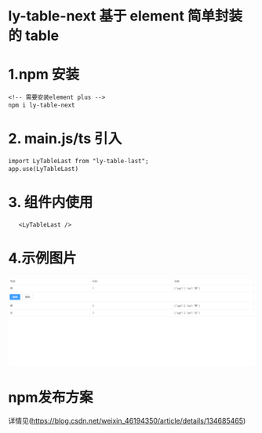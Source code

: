 # ly-table-next 基于 element 简单封装的 table

# 1.npm 安装

    <!-- 需要安装element plus -->
    npm i ly-table-next

# 2. main.js/ts 引入

    import LyTableLast from "ly-table-last";
    app.use(LyTableLast)

# 3. 组件内使用

       <LyTableLast />

# 4.示例图片
  ![示例图片](src/assets/table.png)

# npm发布方案
   详情见(https://blog.csdn.net/weixin_46194350/article/details/134685465)
